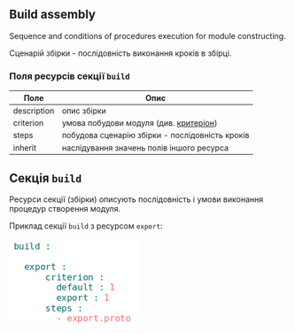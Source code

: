 ## Build assembly

Sequence and conditions of procedures execution for module constructing.

Сценарій збірки - послідовність виконання кроків в збірці. 

### Поля ресурсів секції `build`  

| Поле          | Опис                                                             |
|---------------|------------------------------------------------------------------|
| description   | опис збірки                                                      |  
| criterion     | умова побудови модуля (див. [критеріон](Criterions.md))          |
| steps         | побудова сценарію збірки - послідовність кроків                  |
| inherit       | наслідування значень полів іншого ресурса                        |

## Секція <code>build</code> 

Ресурси секції (збірки) описують послідовність і умови виконання процедур створення модуля.  

Приклад секції `build` з ресурсом `export`: 

![section.build.png](./Images/section.build.png)